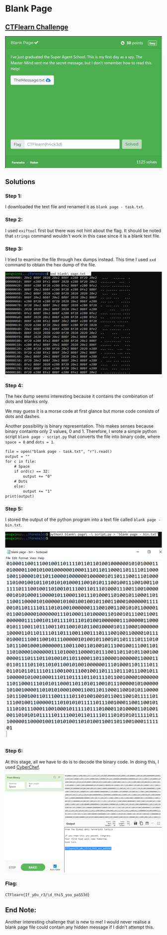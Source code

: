 # Blank Page

## [CTFlearn Challenge](https://ctflearn.com/challenge/959)
<img src="blank page - solved.png">

## Solutions
### Step 1:
I downloaded the text file and renamed it as ```blank page - task.txt```. 

### Step 2: 
I used ```exiftool``` first but there was not hint about the flag. It should be noted that ```strings``` command wouldn't work in this case since it is a blank text file. 

### Step 3: 
I tried to examine the file through hex dumps instead. This time I used ```xxd``` command to obtain the hex dump of the file. 

<img src="blank page - 1.png">

### Step 4: 
The hex dump seems interesting because it contains the combination of dots and blanks only. 

We may guess it is a morse code at first glance but morse code consists of dots and dashes. 

Another possibility is binary representation. This makes senses because binary containts only 2 values, 0 and 1. Therefore, I wrote a simple python script ```blank page - script.py``` that converts the file into binary code, where ```space = 0``` and ```dots = 1```. 

```
file = open("blank page - task.txt", "r").read()
output = ""
for c in file:
	# Space
	if ord(c) == 32:
		output += "0"
	# Dots
	else:
		output += "1"
print(output)
```

### Step 5: 
I stored the output of the python program into a text file called ```blank page - bin.txt```. 

<img src="blank page - 3.png">
<img src="blank page - 4.png">

### Step 6: 
At this stage, all we have to do is to decode the binary code. In doing this, I used [CyberChef](https://gchq.github.io/CyberChef). 

<img src="blank page - 5.png">

### Flag: 
```CTFlearn{If_y0u_r3/\d_thi5_you_pa553d}```

## End Note: 
Another interesting challenge that is new to me! I would never realise a blank page file could contain any hidden message if I didn't attempt this.  